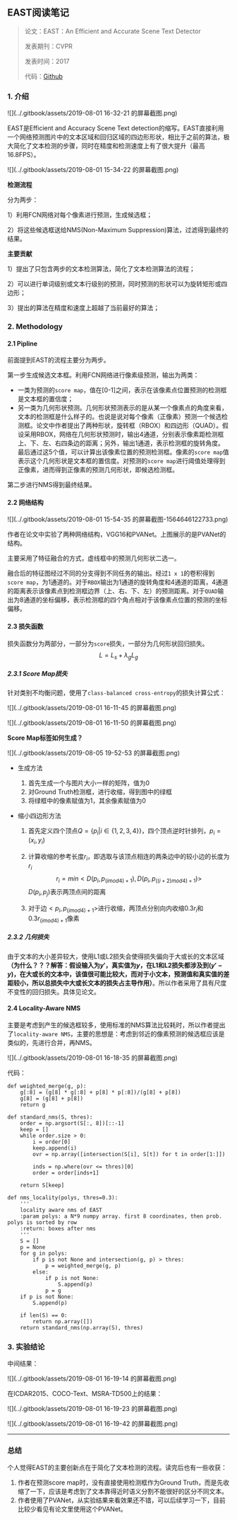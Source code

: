 ## EAST阅读笔记

> 论文：EAST：An Efficient and Accurate Scene Text Detector
>
> 发表期刊：CVPR
>
> 发表时间：2017
>
> 代码：[Github](https://github.com/argman/EAST)

### 1. 介绍

![](../.gitbook/assets/2019-08-01 16-32-21 的屏幕截图.png)

EAST是Efficient and Accuracy Scene Text  detection的缩写。EAST直接利用一个网络预测图片中的文本区域和回归区域的四边形形状，相比于之前的算法，极大简化了文本检测的步骤，同时在精度和检测速度上有了很大提升（最高16.8FPS）。

![](../.gitbook/assets/2019-08-01 15-34-22 的屏幕截图.png)

**检测流程**

分为两步：

1）利用FCN网络对每个像素进行预测，生成候选框；

2）将这些候选框送给NMS(Non-Maximum Suppression)算法，过滤得到最终的结果。

**主要贡献**

1）提出了只包含两步的文本检测算法，简化了文本检测算法的流程；

2）可以进行单词级别或文本行级别的预测，同时预测的形状可以为旋转矩形或四边形；

3）提出的算法在精度和速度上超越了当前最好的算法；

### 2. Methodology

#### 2.1 Pipline

前面提到EAST的流程主要分为两步。

第一步生成候选文本框。利用FCN网络进行像素级预测，输出为两类：

* 一类为预测的`score map`，值在[0-1]之间，表示在该像素点位置预测的检测框是文本框的置信度；
* 另一类为几何形状预测。几何形状预测表示的是从某一个像素点的角度来看，文本的检测框是什么样子的。也说是说对每个像素（正像素）预测一个候选检测框。论文中作者提出了两种形状，旋转框（RBOX）和四边形（QUAD）。假设采用RBOX，网络在几何形状预测时，输出4通道，分别表示像素距检测框上、下、左、右四条边的距离；另外，输出1通道，表示检测框的旋转角度。最后通过这5个值，可以计算出该像素位置的预测检测框。像素的`score map`值表示这个几何形状是文本框的置信度。对预测的`score map`进行阈值处理得到正像素，进而得到正像素的预测几何形状，即候选检测框。

第二步进行NMS得到最终结果。

#### 2.2 网络结构

![](../.gitbook/assets/2019-08-01 15-54-35 的屏幕截图-1564646122733.png)

作者在论文中实验了两种网络结构，VGG16和PVANet。上图展示的是PVANet的结构。

主要采用了特征融合的方式，虚线框中的预测几何形状二选一。

融合后的特征图经过不同的分支得到不同任务的输出。经过`1 x 1`的卷积得到`score map`，为1通道的。对于`RBOX`输出为1通道的旋转角度和4通道的距离，4通道的距离表示该像素点到检测框边界（上、右、下、左）的预测距离。对于`QUAD`输出为8通道的坐标偏移，表示检测框的四个角点相对于该像素点位置的预测的坐标偏移。

#### 2.3 损失函数

损失函数分为两部分，一部分为`score`损失，一部分为几何形状回归损失。
$$
L=L_s+\lambda_gL_g
$$

##### 2.3.1 Score Map损失

针对类别不均衡问题，使用了`class-balanced cross-entropy`的损失计算公式：

![](../.gitbook/assets/2019-08-01 16-11-45 的屏幕截图.png)

![](../.gitbook/assets/2019-08-01 16-11-50 的屏幕截图.png)

**Score Map标签如何生成？**

![](../.gitbook/assets/2019-08-05 19-52-53 的屏幕截图.png)

* 生成方法

  1. 首先生成一个与图片大小一样的矩阵，值为0
  2. 对Ground Truth检测框，进行收缩，得到图中的绿框
  3. 将绿框中的像素赋值为1，其余像素赋值为0

* 缩小四边形方法

  1. 首先定义四个顶点$Q=\{p_i|i \in \{1,2,3,4\} \}$，四个顶点逆时针排列，$p_i=(x_i,y_i)$

  2. 计算收缩的参考长度$r_i$，即选取与该顶点相连的两条边中的较小边的长度为$r_i$
     $$
     r_i=min<D(p_i,p_{(i mod 4)+1}),D(p_i,p_{((i+2)mod 4) +1})>
     $$
     $D(p_i,p_j)$表示两顶点间的距离

  3. 对于边$<p_i,p_{(i mod 4)+1}>$进行收缩，两顶点分别向内收缩$0.3r_i$和$0.3r_{(imod4)+1}$像素

##### 2.3.2 几何损失

由于文本的大小差异较大，使用L1或L2损失会使得损失偏向于大或长的文本区域 **（为什么？？？解答：假设输入为$y'$，真实值为$y$，在L1和L2损失都涉及到$(y'-y)$，在大或长的文本中，该值很可能比较大，而对于小文本，预测值和真实值的差距较小，所以总损失中大或长文本的损失占主导作用）**。所以作者采用了具有尺度不变性的回归损失。具体见论文。

#### 2.4 Locality-Aware NMS

主要是考虑到产生的候选框较多，使用标准的NMS算法比较耗时，所以作者提出了`locality-aware NMS`，主要的思想是：考虑到邻近的像素预测的候选框应该是类似的，先进行合并，再NMS。

![](../.gitbook/assets/2019-08-01 16-18-35 的屏幕截图.png)

代码：

```
def weighted_merge(g, p):
    g[:8] = (g[8] * g[:8] + p[8] * p[:8])/(g[8] + p[8])
    g[8] = (g[8] + p[8])
    return g

def standard_nms(S, thres):
    order = np.argsort(S[:, 8])[::-1]
    keep = []
    while order.size > 0:
        i = order[0]
        keep.append(i)
        ovr = np.array([intersection(S[i], S[t]) for t in order[1:]])

        inds = np.where(ovr <= thres)[0]
        order = order[inds+1]

    return S[keep]

def nms_locality(polys, thres=0.3):
    '''
    locality aware nms of EAST
    :param polys: a N*9 numpy array. first 8 coordinates, then prob. polys is sorted by row
    :return: boxes after nms
    '''
    S = []
    p = None
    for g in polys:
        if p is not None and intersection(g, p) > thres:
            p = weighted_merge(g, p)
        else:
            if p is not None:
                S.append(p)
            p = g
    if p is not None:
        S.append(p)

    if len(S) == 0:
        return np.array([])
    return standard_nms(np.array(S), thres)
```



### 3. 实验结论

中间结果：

![](../.gitbook/assets/2019-08-01 16-19-14 的屏幕截图.png)

在ICDAR2015、COCO-Text、MSRA-TD500上的结果：

![](../.gitbook/assets/2019-08-01 16-19-23 的屏幕截图.png)

![](../.gitbook/assets/2019-08-01 16-19-42 的屏幕截图.png)

------

### 总结

个人觉得EAST的主要创新点在于简化了文本检测的流程。读完后也有一些收获：

1. 作者在预测score map时，没有直接使用检测框作为Ground Truth，而是先收缩了一下，应该是考虑到了文本靠得近时语义分割不能很好的区分不同文本。
2. 作者使用了PVANet，从实验结果来看效果还不错，可以后续学习一下，目前比较少看见有论文里使用这个PVANet。
